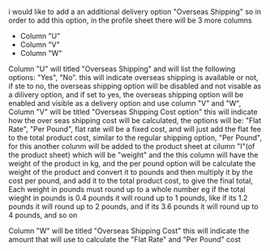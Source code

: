 i would like to add a an additional delivery option "Overseas Shipping" so in order to add this option, in the profile sheet there will be 3 more columns
- Column "U" 
- Column "V"
- Column "W"

Column "U" will titled "Overseas Shipping" and will list the following options: "Yes", "No". this will indicate overseas shipping is available or not, if ste to no, the overseas shipping option will be disabled and not visable as a dilivery option, and if set to yes, the overseas shipping option will be enabled and visible as a delivery option and use column "V" and "W",
Column "V" will be titled "Overseas Shipping Cost option" this will indicate how the over seas shipping cost will be calculated, the options will be: "Flat Rate", "Per Pound", flat rate will be a fixed cost, and will just add the flat fee to the total product cost, similar to the regular shipping option, "Per Pound", for this another colunm will be added to the product sheet at cilumn "I"(of the product sheet) which will be "weight" and the this column will have the weight of the product in kg, and the per pound option will be calculate the weight of the product and convert it to pounds and then multiply it by the cost per pound, and add it to the total product cost, to give the final total, Each weight in pounds must round up to a whole number eg if the total wieght in pounds is 0.4 pounds it will round up to 1 pounds, like if its 1.2 pounds it will round up to 2 pounds, and if its 3.6 pounds it will round up to 4 pounds, and so on

Column "W" will be titled "Overseas Shipping Cost" this will indicate the amount that will use to calculate the "Flat Rate" and "Per Pound" cost